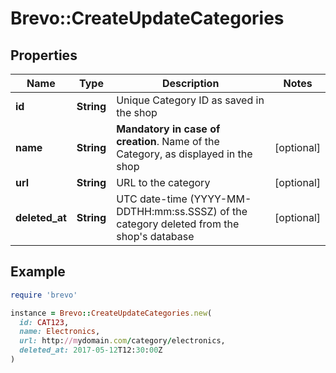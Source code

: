 # Brevo::CreateUpdateCategories

## Properties

| Name | Type | Description | Notes |
| ---- | ---- | ----------- | ----- |
| **id** | **String** | Unique Category ID as saved in the shop  |  |
| **name** | **String** | **Mandatory in case of creation**. Name of the Category, as displayed in the shop  | [optional] |
| **url** | **String** | URL to the category | [optional] |
| **deleted_at** | **String** | UTC date-time (YYYY-MM-DDTHH:mm:ss.SSSZ) of the category deleted from the shop&#39;s database | [optional] |

## Example

```ruby
require 'brevo'

instance = Brevo::CreateUpdateCategories.new(
  id: CAT123,
  name: Electronics,
  url: http://mydomain.com/category/electronics,
  deleted_at: 2017-05-12T12:30:00Z
)
```

